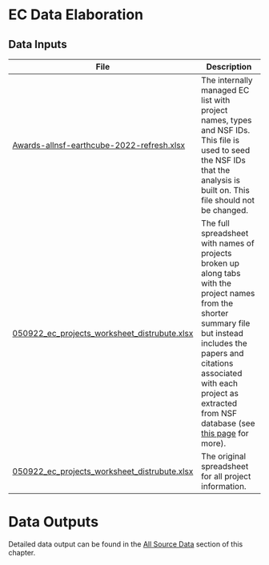 # EC Data Elaboration

## Data Inputs

| File | Description | 
|------|-------------|
|[Awards-allnsf-earthcube-2022-refresh.xlsx](/analysis/notebooks/outputs/stub.md)  | The internally managed EC list with project names, types and NSF IDs.  This file is used to seed the NSF IDs that the analysis is built on. This file should not be changed.|
|[050922_ec_projects_worksheet_distrubute.xlsx](/analysis/notebooks/outputs/stub.md)  | The full spreadsheet with names of projects broken up along tabs with the project names from the shorter summary file but instead includes the papers and citations associated with each project as extracted from NSF database (see [this page]() for more). |
|[050922_ec_projects_worksheet_distrubute.xlsx](/analysis/notebooks/outputs/stub.md)| The original spreadsheet for all project information. |

# Data Outputs

Detailed data output can be found in the [All Source Data](/data/raw.md) section of this chapter.